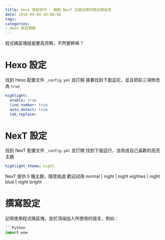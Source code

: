 ```yaml
---
title: Hexo 撰寫技巧 - 開啟 NexT 主題自帶的程式碼高亮
date: 2018-09-04 10:00:00
tags:
categories:
- Hexo 架設相關
---
```

程式碼區塊就是要高亮啊，不然要幹嘛？
<!--more-->
# Hexo 設定
找到 Hexo 配置文件 `_config.yml` 並打開
接著找到下面這坨，並且把前三項修改為 `true`
```yml
highlight:
  enable: true
  line_number: true
  auto_detect: true
  tab_replace:
```
# NexT 設定
找到 NexT 配置文件 `_config.yml` 並打開
找到下面這行，並改成自己喜歡的高亮主題
```yml
highlight_theme: night
```
NexT 提供 5 種主題，隨意挑選 歡迎試用
normal | night | night eighties | night blue | night bright
# 撰寫設定
記得使用程式碼區塊，並於頂端加入所使用的語言，例如：
```Python
```Python
import wow

```
